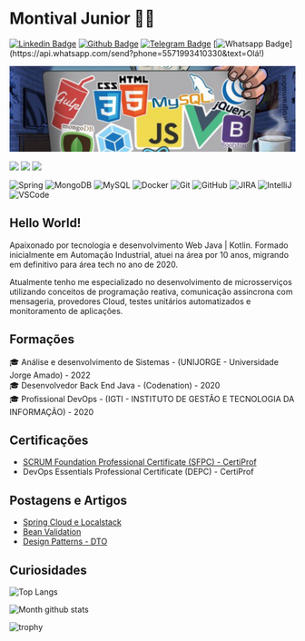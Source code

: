 
# Montival Junior :man_technologist: 

[![Linkedin Badge](https://img.shields.io/badge/-LinkedIn-blue?style=flat-square&logo=Linkedin&logoColor=white&link=https://www.linkedin.com/in/montivaljunior/)](https://www.linkedin.com/in/montivaljunior/) 
[![Github Badge](https://img.shields.io/badge/-Github-000?style=flat-square&logo=Github&logoColor=white&link=https://github.com/MonthAlcantara/)](https://monthalcantara.github.io/) 
[![Telegram Badge](https://img.shields.io/badge/-Telegram-1ca0f1?style=flat-square&labelColor=1ca0f1&logo=telegram&logoColor=white&link=https://t.me/monthalcantara)](https://t.me/monthalcantara) 
[![Whatsapp Badge](https://img.shields.io/badge/-Whatsapp-4CA143?style=flat-square&labelColor=4CA143&logo=whatsapp&logoColor=white&link=https://api.whatsapp.com/send?phone=5571993410330&text=Olá!)](https://api.whatsapp.com/send?phone=5571993410330&text=Olá!)

![Imagem_capa](https://github.com/MonthAlcantara/MonthAlcantara/blob/master/github.jpg)

  <div>
  <img src="https://img.shields.io/badge/Backend-Java-informational?style=flat&logo=java&logoColor=red&color=05122A" />
  <img src="https://img.shields.io/badge/Backend-Kotlin-informational?style=flat&logo=kotlin&color=05122A" />
  <img src="https://img.shields.io/badge/Cloud&nbsp;Public-Amazon&nbsp;AWS-informational?style=flat&logo=Amazon&color=05122A" />
  </div>
  
![Spring](https://img.shields.io/badge/-Spring-6DB33F?style=flat-square&logo=spring&logoColor=white)
![MongoDB](https://img.shields.io/badge/-MongoDB-black?style=flat-square&logo=mongodb)
![MySQL](https://img.shields.io/badge/-MySQL-4479A1?style=flat-square&logo=mysql&logoColor=white)
![Docker](https://img.shields.io/badge/-Docker-2496ED?style=flat-square&logo=docker&logoColor=white)
![Git](https://img.shields.io/badge/-Git-black?style=flat-square&logo=git)
![GitHub](https://img.shields.io/badge/-GitHub-181717?style=flat-square&logo=github)
![JIRA](https://img.shields.io/badge/-JIRA-0052CC?style=flat-square&logo=jira)
![IntelliJ](https://img.shields.io/badge/-IntelliJ%20IDEA-black?style=flat-square&logo=intellij-idea&logoColor=white)
![VSCode](https://img.shields.io/badge/-VSCode-007ACC?style=flat-square&logo=visual-studio-code&logoColor=white)

## Hello World! <div>

Apaixonado por tecnologia e desenvolvimento Web Java | Kotlin. Formado inicialmente em Automação Industrial, atuei na área por 10 anos, migrando em definitivo para área tech no ano de 2020.

Atualmente tenho me especializado no desenvolvimento de microsserviços utilizando conceitos de programação reativa, comunicação assincrona com mensageria, provedores Cloud, testes unitários automatizados e monitoramento de aplicações.

## Formações
🎓 Análise e desenvolvimento de Sistemas - (UNIJORGE - Universidade Jorge Amado) - 2022 <br />
🎓 Desenvolvedor Back End Java - (Codenation) - 2020 <br />
🎓 Profissional DevOps - (IGTI - INSTITUTO DE GESTÃO E TECNOLOGIA DA INFORMAÇÃO) - 2020

## Certificações
- [SCRUM Foundation Professional Certificate (SFPC) - CertiProf
](https://cmkr.co/pdf/downloads/?certificate_id=45000&sid=44542106&nrg_id=657511&test_id=1112700&aid=4238890&utype=SD&cert_token=22818f6a07396820d4cf7456d8753448&tprtoken=TAXC)
- DevOps Essentials Professional Certificate (DEPC) - CertiProf 


## Postagens e Artigos
- [Spring Cloud e Localstack](https://montivaljunior.medium.com/utilizando-spring-cloud-com-aws-sqs-e-localstack-d5bf66ea3151)
- [Bean Validation](https://javabahia.github.io//jsr-303-bean-validation-algumas-anotacoes/)
- [Design Patterns - DTO](https://javabahia.github.io/falando-sobre-dto/)

## Curiosidades  
![Top Langs](https://github-readme-stats.vercel.app/api/top-langs/?username=MonthAlcantara&theme=city_lights&hide=PlpgSQL,jupyter%20notebook,html,css)
 
![Month github stats](https://github-readme-stats.vercel.app/api?username=MonthAlcantara&show_icons=true&theme=city_lights)   
  
![trophy](https://github-profile-trophy.vercel.app/?username=MonthAlcantara&theme=nord&column=6&row=1&margin-w=15&margin-h=15)




